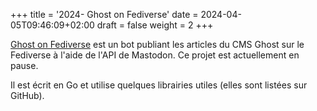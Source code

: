 +++
title = '2024- Ghost on Fediverse'
date = 2024-04-05T09:46:09+02:00
draft = false 
weight = 2
+++

[Ghost on Fediverse](https://github.com/anhgelus/ghost-on-fediverse) est un bot publiant les articles du CMS Ghost sur le Fediverse à l'aide de l'API de Mastodon. Ce projet est actuellement en pause.

Il est écrit en Go et utilise quelques librairies utiles (elles sont listées sur GitHub).

